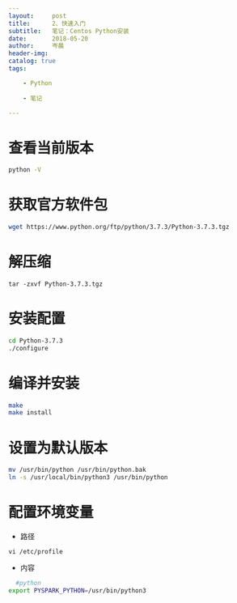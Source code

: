 ```yaml
---
layout:     post  
title:      2、快速入门    
subtitle:   笔记：Centos Python安装 
date:       2018-05-20  
author:     岑晨  
header-img: 
catalog: true  
tags:  

    - Python   
    
    - 笔记

---
```


# 查看当前版本

```bash
python -V
```

# 获取官方软件包

```bash
wget https://www.python.org/ftp/python/3.7.3/Python-3.7.3.tgz
```

# 解压缩

```
tar -zxvf Python-3.7.3.tgz
```

# 安装配置

```bash
cd Python-3.7.3
./configure
```

# 编译并安装

```bash
make
make install
```

# 设置为默认版本

```bash
mv /usr/bin/python /usr/bin/python.bak
ln -s /usr/local/bin/python3 /usr/bin/python
```

# 配置环境变量

-  路径

```
vi /etc/profile
```

- 内容

```bash
  #python 
export PYSPARK_PYTHON=/usr/bin/python3
```

  